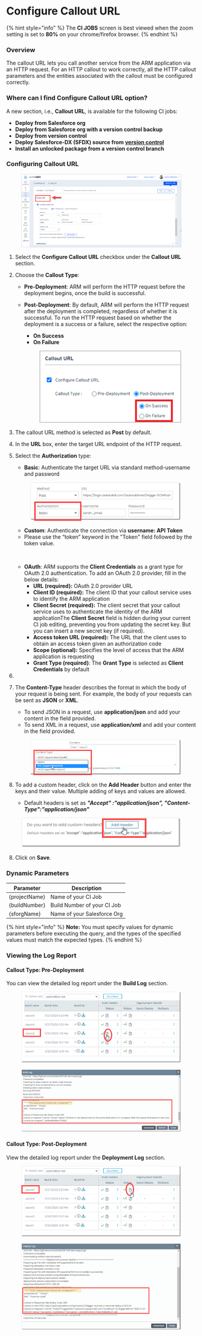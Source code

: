 # Configure Callout URL

{% hint style="info" %}
The **CI JOBS** screen is best viewed when the zoom setting is set to **80%** on your chrome/firefox browser.
{% endhint %}

### Overview <a href="#overview" id="overview"></a>

The callout URL lets you call another service from the ARM application via an HTTP request. For an HTTP callout to work correctly, all the HTTP callout parameters and the entities associated with the callout must be configured correctly.

### Where can I find Configure Callout URL option? <a href="#where-can-i-find-configure-callout-url-option" id="where-can-i-find-configure-callout-url-option"></a>

A new section, i.e., **Callout URL**, is available for the following CI jobs:

* **Deploy from Salesforce org**
* **Deploy from Salesforce org with a version control backup**
* **Deploy from version control**
* **Deploy Salesforce-DX (SFDX) source from** [**version control**](https://www.autorabit.com/blog/8-benefits-of-version-control-in-salesforce-development/)
* **Install an unlocked package from a version control branch**

### Configuring Callout URL <a href="#configuring-callout-url" id="configuring-callout-url"></a>

<figure><img src="../../../../.gitbook/assets/image (1190).png" alt=""><figcaption></figcaption></figure>

1. Select the **Configure Callout URL** checkbox under the **Callout URL** section.
2. Choose the **Callout Type**:
   * **Pre-Deployment**: ARM will perform the HTTP request before the deployment begins, once the build is successful.&#x20;
   *   **Post-Deployment**: By default, ARM will perform the HTTP request after the deployment is completed, regardless of whether it is successful. To run the HTTP request based on whether the deployment is a success or a failure, select the respective option:

       * **On Success**
       * **On Failure**

       <figure><img src="../../../../.gitbook/assets/image (1191).png" alt=""><figcaption></figcaption></figure>
3. The callout URL method is selected as **Post** by default.
4. In the **URL** box, enter the target URL endpoint of the HTTP request.
5.  Select the **Authorization** type:

    * **Basic**: Authenticate the target URL via standard method-username and password

    <figure><img src="../../../../.gitbook/assets/image (1192).png" alt=""><figcaption></figcaption></figure>

    * **Custom**: Authenticate the connection via **username: API Token**
    * Please use the “token” keyword in the "Token" field followed by the token value.

    <figure><img src="../../../../.gitbook/assets/Screenshot 2024-10-31 at 12.18.51 PM.png" alt="" width="563"><figcaption></figcaption></figure>

    * **OAuth**: ARM supports the **Client Credentials** as a grant type for OAuth 2.0 authentication. To add an OAuth 2.0 provider, fill in the below details:
      * **URL (required):** OAuth 2.0 provider URL
      * **Client ID (required):** The client ID that your callout service uses to identify the ARM application
      * **Client Secret (required):** The client secret that your callout service uses to authenticate the identity of the ARM applicationThe **Client Secret** field is hidden during your current CI job editing, preventing you from updating the secret key. But you can insert a new secret key (if required).
      * **Access token URL (required):** The URL that the client uses to obtain an access token given an authorization code
      * **Scope (optional):** Specifies the level of access that the ARM application is requesting
      * **Grant Type (required)**: The **Grant Type** is selected as **Client Credentials** by default
6.
7.  The **Content-Type** header describes the format in which the body of your request is being sent. For example, the body of your requests can be sent as **JSON** or **XML**.

    * To send JSON in a request, use **application/json** and add your content in the field provided.
    * To send XML in a request, use **application/xml** and add your content in the field provided.

    <figure><img src="../../../../.gitbook/assets/image (1194).png" alt=""><figcaption></figcaption></figure>
8. To add a custom header, click on the **Add Header** button and enter the keys and their value. Multiple adding of keys and values are allowed.
   * Default headers is set as _**"Accept" :"application/json", "Content-Type":"application/json"**_&#x20;

<figure><img src="../../../../.gitbook/assets/image (1195).png" alt=""><figcaption></figcaption></figure>

8. Click on **Save**.

### Dynamic Parameters <a href="#dynamic-parameters" id="dynamic-parameters"></a>

| Parameter     | Description                 |
| ------------- | --------------------------- |
| {projectName} | Name of your CI Job         |
| {buildNumber} | Build Number of your CI Job |
| {sforgName}   | Name of your Salesforce Org |

{% hint style="info" %}
**Note:** You must specify values for dynamic parameters before executing the query, and the types of the specified values must match the expected types.
{% endhint %}

### Viewing the Log Report <a href="#viewing-the-log-report" id="viewing-the-log-report"></a>

#### Callout Type: Pre-Deployment  <a href="#callout-type-predeployment" id="callout-type-predeployment"></a>

You can view the detailed log report under the **Build Log** section.

<figure><img src="../../../../.gitbook/assets/image (1196).png" alt=""><figcaption></figcaption></figure>

<figure><img src="../../../../.gitbook/assets/image (1197).png" alt=""><figcaption></figcaption></figure>

#### Callout Type: Post-Deployment  <a href="#callout-type-postdeployment" id="callout-type-postdeployment"></a>

View the detailed log report under the **Deployment Log** section.

<figure><img src="../../../../.gitbook/assets/image (1198).png" alt=""><figcaption></figcaption></figure>

<figure><img src="../../../../.gitbook/assets/image (1199).png" alt=""><figcaption></figcaption></figure>
